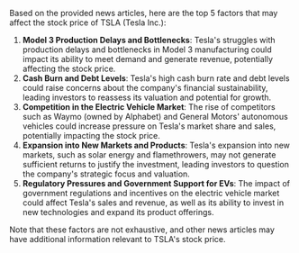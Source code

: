 Based on the provided news articles, here are the top 5 factors that may affect the stock price of TSLA (Tesla Inc.):

1. **Model 3 Production Delays and Bottlenecks**: Tesla's struggles with production delays and bottlenecks in Model 3 manufacturing could impact its ability to meet demand and generate revenue, potentially affecting the stock price.
2. **Cash Burn and Debt Levels**: Tesla's high cash burn rate and debt levels could raise concerns about the company's financial sustainability, leading investors to reassess its valuation and potential for growth.
3. **Competition in the Electric Vehicle Market**: The rise of competitors such as Waymo (owned by Alphabet) and General Motors' autonomous vehicles could increase pressure on Tesla's market share and sales, potentially impacting the stock price.
4. **Expansion into New Markets and Products**: Tesla's expansion into new markets, such as solar energy and flamethrowers, may not generate sufficient returns to justify the investment, leading investors to question the company's strategic focus and valuation.
5. **Regulatory Pressures and Government Support for EVs**: The impact of government regulations and incentives on the electric vehicle market could affect Tesla's sales and revenue, as well as its ability to invest in new technologies and expand its product offerings.

Note that these factors are not exhaustive, and other news articles may have additional information relevant to TSLA's stock price.